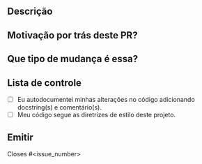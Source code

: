 ## Descrição
<!--- Descreva suas mudanças -->

## Motivação por trás deste PR?
<!--- Por que a alteração é necessária? Isso corrige um problema existente, por favor, vincule o problema. -->

## Que tipo de mudança é essa?
<!--- Correção de bug ou recurso ou alteração de última hora, ou seja, correção ou recurso que faria com que a funcionalidade existente não funcionasse conforme o esperado -->

## Lista de controle
<!-- Se algum item específico não for necessário com sua alteração, verifique-o de qualquer maneira para que o revisor saiba que não há nada pendente no PR -->

- [ ] Eu autodocumentei minhas alterações no código adicionando docstring(s) e comentário(s).
- [ ] Meu código segue as diretrizes de estilo deste projeto.

## Emitir
<!--- Todos os PRs devem ter um problema relacionado. Assim podemos garantir que ninguém perca tempo trabalhando em algo que não precisa ser feito. -->
Closes #<issue_number>

